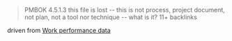 > PMBOK 4.5.1.3
> this file is lost -- this is not process, project document, not plan, not a tool nor technique -- what is it?
> 11+ backlinks

driven from [Work performance data](Work%20performance%20data.md)

